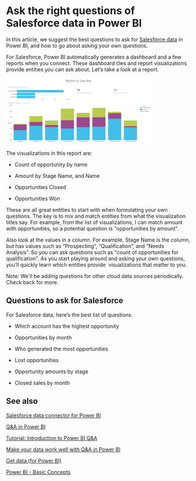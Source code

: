 ﻿<properties 
   pageTitle="Ask the right questions of Salesforce data in Power BI"
   description="Ask the right questions of Salesforce data in Power BI"
   services="powerbi" 
   documentationCenter="" 
   authors="v-aljenk" 
   manager="mblythe" 
   editor=""
   tags=""/>
 
<tags
   ms.service="powerbi"
   ms.devlang="NA"
   ms.topic="article"
   ms.tgt_pltfrm="NA"
   ms.workload="powerbi"
   ms.date="10/14/2015"
   ms.author="v-aljenk"/>

# Ask the right questions of Salesforce data in Power BI

In this article, we suggest the best questions to ask for [Salesforce data](http://support.powerbi.com/knowledgebase/articles/424863) in Power BI, and how to go about asking your own questions.

For Salesforce, Power BI automatically generates a dashboard and a few reports when you connect. These dashboard tiles and report visualizations provide entities you can ask about. Let’s take a look at a report.  

![](media/powerbi-service-ask-the-right-questions-of-salesforce-data/PBI_QA_PipeSalesRep.png) 

The visualizations in this report are:

-   Count of opportunity by name

-   Amount by Stage Name, and Name

-   Opportunities Closed

-   Opportunities Won

These are all great entities to start with when formulating your own questions. The key is to mix and match entities from what the visualization titles say. For example, from the list of visualizations, I can match amount with opportunities, so a potential question is "opportunities by amount". 

Also look at the values in a column. For example, Stage Name is the column, but has values such as “Prospecting”, “Qualification”, and “Needs Analysis”. So you can ask questions such as "count of opportunities for qualification". As you start playing around and asking your own questions, you’ll quickly learn which entities provide  visualizations that matter to you.

Note: We'll be adding questions for other cloud data sources periodically. Check back for more.

## Questions to ask for Salesforce

For Salesforce data, here’s the best list of questions:

-   Which account has the highest opportunity

-   Opportunities by month

-   Who generated the most opportunities

-   Lost opportunities

-   Opportunity amounts by stage

-   Closed sales by month

## See also

[Salesforce data connector for Power BI](http://support.powerbi.com/knowledgebase/articles/424863)

[Q&A in Power BI](http://support.powerbi.com/knowledgebase/articles/474566)

[Tutorial: Introduction to Power BI Q&A](https://support.powerbi.com/knowledgebase/articles/607113)

[Make your data work well with Q&A in Power BI](http://support.powerbi.com/knowledgebase/articles/474690)

[Get data (for Power BI)](http://support.powerbi.com/knowledgebase/articles/434354)

[Power BI - Basic Concepts](http://support.powerbi.com/knowledgebase/articles/487029)
